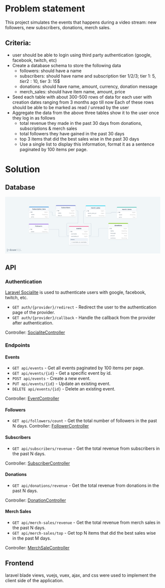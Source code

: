 
# Problem statement
 This project simulates the events that happens during a video stream: new followers, new subscribers, donations, merch sales.

 ## Criteria:
- user should be able to login using third party authentication (google, facebook, twitch, etc)
- Create a database schema to store the following data
    - followers: should have a name
    - subscribers: should have name and  subscription tier 1/2/3; tier 1: 5$, tier 2: 10$, tier 3: 15$
    - donations: should have name, amount, currency, donation message
    - merch_sales: should have item name, amount, price
- Seed each table with about 300-500 rows of data for each user with creation dates ranging from 3 months ago till now Each of these rows should be able to be marked as read / unread by the user
- Aggregate the data from the above three tables show it to the user once they log in as follows
    - total revenue they made in the past 30 days from donations, subscriptions & merch sales
    - total followers they have gained in the past 30 days
    - top 3 items that did the best sales wise in the past 30 days
    - Use a single list to display this information, format it as a sentence paginated by 100 items per page.


# Solution
## Database

![ERD](https://github.com/abdelrahmanna/Stream-Events/blob/main/dbSchema.png?raw=true)

## API
### Authentication
[Laravel Socialite](https://laravel.com/docs/8.x/socialite) is used to authenticate users with google, facebook, twitch, etc.
<!-- add urls for socialite -->
- `GET auth/{provider}/redirect` - Redirect the user to the authentication page of the provider.
- `GET auth/{provider}/callback` - Handle the callback from the provider after authentication.

Controller: [SocialiteController](https://github.com/abdelrahmanna/Stream-Events/blob/main/app/Http/Controllers/SocialiteController.php)

### Endpoints
#### Events
<!-- add urls for followers -->
- `GET api/events` - Get all events paginated by 100 items per page.
- `GET api/events/{id}` - Get a specific event by id.
- `POST api/events` - Create a new event.
- `PUT api/events/{id}` - Update an existing event.
- `DELETE api/events/{id}` - Delete an existing event.

Controller: [EventController](https://github.com/abdelrahmanna/Stream-Events/blob/main/app/Http/Controllers/EventController.php)

#### Followers
<!-- add urls for followers -->
- `GET api/followers/count` - Get the total number of followers in the past N days.
Controller: [FollowerController](https://github.com/abdelrahmanna/Stream-Events/blob/main/app/Http/Controllers/FollowerController.php)

#### Subscribers
<!-- add urls for subscribers -->
- `GET api/subscribers/revenue` - Get the total revenue from subscribers in the past N days.

Controller: [SubscriberController](https:://github.com/abdelrahmanna/Stream-Events/blob/main/app/Http/Controllers/SubscriberController.php)

#### Donations
<!-- add urls for donations -->
- `GET api/donations/revenue` - Get the total revenue from donations in the past N days.

Controller: [DonationController](https:://github.com/abdelrahmanna/Stream-Events/blob/main/app/Http/Controllers/DonationController.php)

#### Merch Sales
<!-- add urls for merch sales -->
- `GET api/merch-sales/revenue` - Get the total revenue from merch sales in the past N days.
- `GET api/merch-sales/top` - Get top N items that did the best sales wise in the past M days.

Controller: [MerchSaleController](https:://github.com/abdelrahmanna/Stream-Events/blob/main/app/Http/Controllers/MerchSaleController.php)

## Frontend
laravel blade views, vuejs, vuex, ajax, and css were used to implement the client side of the application.